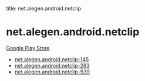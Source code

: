 title: net.alegen.android.netclip
# net.alegen.android.netclip


[Google Play Store](https://play.google.com/store/apps/details?id=net.alegen.android.netclip)


* [net.alegen.android.netclip-145](./net.alegen.android.netclip-145/)
* [net.alegen.android.netclip-283](./net.alegen.android.netclip-283/)
* [net.alegen.android.netclip-539](./net.alegen.android.netclip-539/)